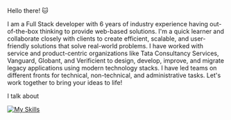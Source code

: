 
Hello there! 🐱

I am a Full Stack developer with 6 years of industry experience having out-of-the-box thinking to provide web-based solutions. I'm a quick learner and collaborate closely with clients to create efficient, scalable, and user-friendly solutions that solve real-world problems. I have worked with service and product-centric organizations like Tata Consultancy Services, Vanguard, Globant, and Verificient to design, develop, improve, and migrate legacy applications using modern technology stacks. I have led teams on different fronts for technical, non-technical, and administrative tasks. Let's work together to bring your ideas to life!

I talk about

[![My Skills](https://skillicons.dev/icons?i=js,html,css,react,angular,html,css)](https://skillicons.dev)

<!--
**reachanandhere/reachanandhere** is a ✨ _special_ ✨ repository because its `README.md` (this file) appears on your GitHub profile.

Here are some ideas to get you started:

- 🔭 I’m currently working on ...
- 🌱 I’m currently learning ...
- 👯 I’m looking to collaborate on ...
- 🤔 I’m looking for help with ...
- 💬 Ask me about ...
- 📫 How to reach me: ...
- 😄 Pronouns: ...
- ⚡ Fun fact: ...
-->
